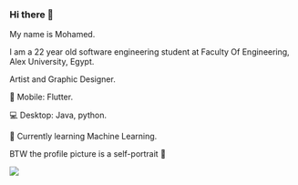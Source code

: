 ### Hi there 👋
My name is Mohamed.

I am a 22 year old software engineering student at Faculty Of Engineering, Alex University, Egypt.

Artist and Graphic Designer.

📱 Mobile: Flutter.

💻 Desktop: Java, python.

📝 Currently learning Machine Learning.

BTW the profile picture is a self-portrait 👋

 <img src="https://github-readme-stats.vercel.app/api?username=muhhammdsallam">
 <!---<img src="https://github-readme-stats.vercel.app/api/top-langs/?username=muhhammdsallam&layout=compact">--->
